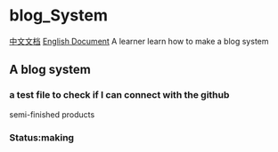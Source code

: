 # blog_System
[中文文档]('https://github.com/nianmobai/blog_System/blob/a18d56932956b2a9a9a4ad2dd412e0e86173906f/README_CH.md') 
[English Document]('https://github.com/nianmobai/blog_System/blob/a18d56932956b2a9a9a4ad2dd412e0e86173906f/README_EN.md')
A learner learn how to make a blog system
## A blog system
### a test file to check if I can connect with the github
semi-finished products
### Status:making
